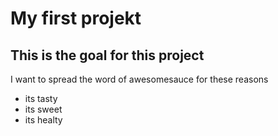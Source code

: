 # My first projekt

## This is the goal for this project
I want to spread the word of awesomesauce for these reasons

- its tasty
- its sweet
- its healty
